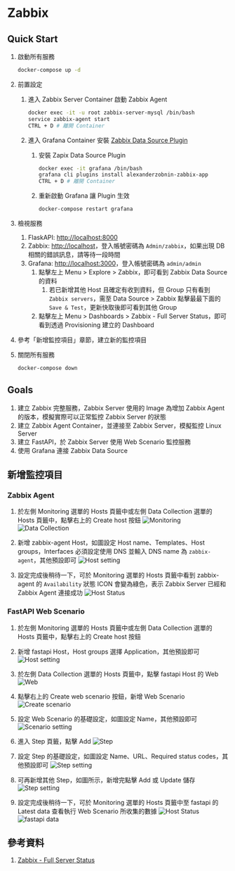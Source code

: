 # Zabbix

## Quick Start

1. 啟動所有服務

    ```bash
    docker-compose up -d
    ```

2. 前置設定
   1. 進入 Zabbix Server Container 啟動 Zabbix Agent

        ```bash
        docker exec -it -u root zabbix-server-mysql /bin/bash
        service zabbix-agent start
        CTRL + D # 離開 Container
        ```

   2. 進入 Grafana Container 安裝 [Zabbix Data Source Plugin](https://grafana.com/grafana/plugins/alexanderzobnin-zabbix-app/)
      1. 安裝 Zapix Data Source Plugin

            ```bash
            docker exec -it grafana /bin/bash
            grafana cli plugins install alexanderzobnin-zabbix-app
            CTRL + D # 離開 Container
            ```

       2. 重新啟動 Grafana 讓 Plugin 生效
    
            ```bash
            docker-compose restart grafana
            ```
3. 檢視服務
   1. FlaskAPI: [http://localhost:8000](http://localhost:8000)
   2. Zabbix: [http://localhost](http://localhost)，登入帳號密碼為 `Admin/zabbix`，如果出現 DB 相關的錯誤訊息，請等待一段時間
   3. Grafana: [http://localhost:3000](http://localhost:3000)，登入帳號密碼為 `admin/admin`
      1. 點擊左上 Menu > Explore > Zabbix，即可看到 Zabbix Data Source 的資料
         1. 若已新增其他 Host 且確定有收到資料，但 Group 只有看到 `Zabbix servers`，需至 Data Source > Zabbix 點擊最最下面的 `Save & Test`，更新快取後即可看到其他 Group
      2. 點擊左上 Menu > Dashboards > Zabbix - Full Server Status，即可看到透過 Provisioning 建立的 Dashboard
4. 參考「新增監控項目」章節，建立新的監控項目
5. 關閉所有服務

    ```bash
    docker-compose down
    ```

## Goals

1. 建立 Zabbix 完整服務，Zabbix Server 使用的 Image 為增加 Zabbix Agent 的版本，模擬實際可以正常監控 Zabbix Server 的狀態
2. 建立 Zabbix Agent Container，並連接至 Zabbix Server，模擬監控 Linux Server
3. 建立 FastAPI，於 Zabbix Server 使用 Web Scenario 監控服務
4. 使用 Grafana 連接 Zabbix Data Source

## 新增監控項目

### Zabbix Agent

1. 於左側 Monitoring 選單的 Hosts 頁籤中或左側 Data Collection 選單的 Hosts 頁籤中，點擊右上的 Create host 按鈕
   ![Monitoring](./images/12-01-monitoring.png)
   ![Data Collection](./images/12-01-data-collection.png)

2. 新增 zabbix-agent Host，如圖設定 Host name、Templates、Host groups，Interfaces 必須設定使用 DNS 並輸入 DNS name 為 `zabbix-agent`，其他預設即可
   ![Host setting](./images/12-02-zabbix-agent.png)

3. 設定完成後稍待一下，可於 Monitoring 選單的 Hosts 頁籤中看到 zabbix-agent 的 `Availability` 狀態 ICON 會變為綠色，表示 Zabbix Server 已經和 Zabbix Agent 連接成功
   ![Host Status](./images/12-10-all-hosts.png)

### FastAPI Web Scenario

1. 於左側 Monitoring 選單的 Hosts 頁籤中或左側 Data Collection 選單的 Hosts 頁籤中，點擊右上的 Create host 按鈕

2. 新增 fastapi Host，Host groups 選擇 Application，其他預設即可
   ![Host setting](./images/12-03-fastapi.png)

3. 於左側 Data Collection 選單的 Hosts 頁籤中，點擊 fastapi Host 的 Web
   ![Web](./images/12-04-web-scenario.png)

4. 點擊右上的 Create web scenario 按鈕，新增 Web Scenario
   ![Create scenario](./images/12-05-web-scenario-create.png)

5. 設定 Web Scenario 的基礎設定，如圖設定 Name，其他預設即可
   ![Scenario setting](./images/12-06-web-scenario-setting.png)

6. 進入 Step 頁籤，點擊 Add
   ![Step](./images/12-07-web-scenario-step.png)

7. 設定 Step 的基礎設定，如圖設定 Name、URL、Required status codes，其他預設即可
   ![Step setting](./images/12-08-web-scenario-root.png)

8. 可再新增其他 Step，如圖所示，新增完點擊 Add 或 Update 儲存
   ![Step setting](./images/12-09-web-scenario-all-step.png)

9. 設定完成後稍待一下，可於 Monitoring 選單的 Hosts 頁籤中至 fastapi 的 Latest data 查看執行 Web Scenario 所收集的數據
   ![Host Status](./images/12-10-all-hosts.png)
   ![fastapi data](./images/12-11-fastapi-data.png)

## 參考資料

1. [Zabbix - Full Server Status](https://grafana.com/grafana/dashboards/5363-zabbix-full-server-status/)
